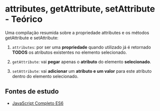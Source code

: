 # attributes, getAttribute, setAttribute - Teórico
Uma compilação resumida sobre a propriedade attributes e os métodos getAttribute e setAttribute:

1. ``attributes``: por ser uma **propriedade** quando utilizado já é retornado **TODOS** os atributos existentes no elemento selecionado.

2. ``getAttribute``: vai **pegar** apenas o **atributo** do elemento **selecionado**.

3. ``setAttribute``: vai **adicionar** um **atributo e um valor** para este atributo dentro do elemento selecionado.

## Fontes de estudo
- [JavaScript Completo ES6](https://www.origamid.com/curso/javascript-completo-es6/)
